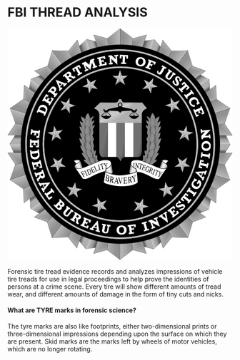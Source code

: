 # FBI THREAD ANALYSIS

<a class="center"> 
<img src="./src/Images/fbi.png">
</a>

<p>
Forensic tire tread evidence records and analyzes impressions of vehicle tire treads for use in legal proceedings to help prove the identities of persons at a crime scene. Every tire will show different amounts of tread wear, and different amounts of damage in the form of tiny cuts and nicks.
</p>


#### What are TYRE marks in forensic science? 

<p>
The tyre marks are also like footprints, either two-dimensional prints or three-dimensional impressions depending upon the surface on which they are present. Skid marks are the marks left by wheels of motor vehicles, which are no longer rotating.
</p>